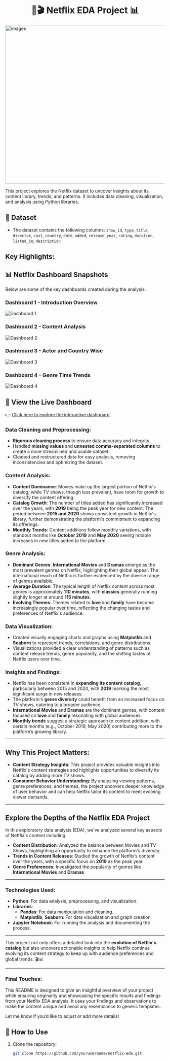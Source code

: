  #  <h1 align="center"> 🍿🎬 Netflix EDA Project 📊
<img src="https://github.com/user-attachments/assets/6c8cbd71-b618-45e4-b735-40ff5fd83b70" alt="images" width="1200" height = "500"/>

This project explores the Netflix dataset to uncover insights about its content library, trends, and patterns. It includes data cleaning, visualization, and analysis using Python libraries.

## 📂 Dataset
- The dataset contains the following columns:
`show_id`, `type`, `title`, `director`, `cast`, `country`, `date_added`, `release_year`, `rating`, `duration`, `listed_in`, `description`

## Key Highlights:
## 📊 Netflix Dashboard Snapshots

Below are some of the key dashboards created during the analysis:

### Dashboard 1 - Introduction Overview
![Dashboard 1](Images/Introduction.png)

### Dashboard 2 - Content Analysis
![Dashboard 2](Images/ContentGrowthAnalysis.png)

### Dashboard 3 - Actor and Country Wise
![Dashboard 3](ActorTitlesbyCountry.png)

### Dashboard 4 - Genre Time Trends
![Dashboard 4](Images/GenreTimeTrends.png)

## 🔗 View the Live Dashboard
👉 [Click here to explore the interactive dashboard](https://public.tableau.com/app/profile/pranay.mody/viz/Netflix_17424130237480/NetflixStory)

### Data Cleaning and Preprocessing:
- **Rigorous cleaning process** to ensure data accuracy and integrity.
- Handled **missing values** and **unnested comma-separated columns** to create a more streamlined and usable dataset.
- Cleaned and restructured data for easy analysis, removing inconsistencies and optimizing the dataset.

### Content Analysis:
- **Content Dominance**: Movies make up the largest portion of Netflix's catalog, while TV shows, though less prevalent, have room for growth to diversify the content offering.
- **Catalog Growth**: The number of titles added has significantly increased over the years, with **2019** being the peak year for new content. The period between **2015 and 2020** shows consistent growth in Netflix's library, further demonstrating the platform's commitment to expanding its offerings.
- **Monthly Trends**: Content additions follow monthly variations, with standout months like **October 2019** and **May 2020** seeing notable increases in new titles added to the platform.
  
### Genre Analysis:
- **Dominant Genres**: **International Movies** and **Dramas** emerge as the most prevalent genres on Netflix, highlighting their global appeal. The international reach of Netflix is further evidenced by the diverse range of genres available.
- **Average Duration**: The typical length of Netflix content across most genres is approximately **110 minutes**, with **classics** generally running slightly longer at around **115 minutes**.
- **Evolving Themes**: Themes related to **love** and **family** have become increasingly popular over time, reflecting the changing tastes and preferences of Netflix's audience.

### Data Visualization:
- Created visually engaging charts and graphs using **Matplotlib** and **Seaborn** to represent trends, correlations, and genre distributions.
- Visualizations provided a clear understanding of patterns such as content release trends, genre popularity, and the shifting tastes of Netflix users over time.

### Insights and Findings:
- Netflix has been consistent in **expanding its content catalog**, particularly between 2015 and 2020, with **2019** marking the most significant surge in new releases.
- The platform's **genre diversity** could benefit from an increased focus on TV shows, catering to a broader audience.
- **International Movies** and **Dramas** are the dominant genres, with content focused on **love** and **family** resonating with global audiences.
- **Monthly trends** suggest a strategic approach to content addition, with certain months (e.g., October 2019, May 2020) contributing more to the platform’s growing library.
  
---

## Why This Project Matters:
- **Content Strategy Insights**: This project provides valuable insights into Netflix's content strategies and highlights opportunities to diversify its catalog by adding more TV shows.
- **Consumer Behavior Understanding**: By analyzing viewing patterns, genre preferences, and themes, the project uncovers deeper knowledge of user behavior and can help Netflix tailor its content to meet evolving viewer demands.

---

## Explore the Depths of the Netflix EDA Project

In this exploratory data analysis (EDA), we've analyzed several key aspects of Netflix's content including:

- **Content Distribution**: Analyzed the balance between Movies and TV Shows, highlighting an opportunity to enhance the platform's diversity.
- **Trends in Content Releases**: Studied the growth of Netflix’s content over the years, with a specific focus on **2019** as the peak year.
- **Genre Preferences**: Investigated the popularity of genres like **International Movies** and **Dramas**

---

### Technologies Used:
- **Python**: For data analysis, preprocessing, and visualization.
- **Libraries**: 
  -  **Pandas**: For data manipulation and cleaning.
  - **Matplotlib**, **Seaborn**: For data visualization and graph creation.
- **Jupyter Notebook**: For running the analysis and documenting the process.

---

This project not only offers a detailed look into the **evolution of Netflix's catalog** but also uncovers actionable insights to help Netflix continue evolving its content strategy to keep up with audience preferences and global trends. 🎬📊

---

### Final Touches:
This README is designed to give an insightful overview of your project while ensuring originality and showcasing the specific results and findings from your Netflix EDA analysis. It uses your findings and observations to make the content unique and avoid any resemblance to generic templates.

Let me know if you’d like to adjust or add more details!


## 🚀 How to Use
1. Clone the repository:
   ```bash
   git clone https://github.com/yourusername/netflix-eda.git
